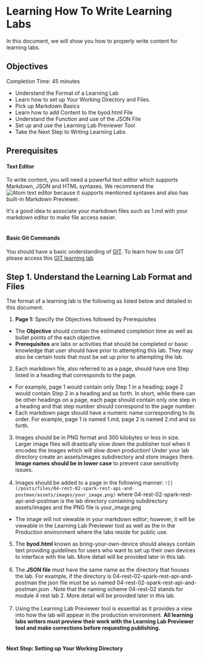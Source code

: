 # Learning How To Write Learning Labs #

In this document, we will show you how to properly write content for learning labs.

## Objectives ##

Completion Time: 45 minutes

* Understand the Format of a Learning Lab
* Learn how to set up Your Working Directory and Files.
* Pick up Markdown Basics
* Learn how to add Content to the byod.html File
* Understand the Function and use of the JSON File
* Set up and use the Learning Lab Previewer Tool
* Take the Next Step to Writing Learning Labs


## Prerequisites

#### Text Editor
To write content, you will need a powerful text editor which supports Markdown, JSON and HTML syntaxes.  We recommend the ![Atom text editor](https://atom.io/) because it supports mentioned syntaxes and also has built-in Markdown Previewer.

It's a good idea to associate your markdown files such as 1.md with your markdown editor to make file access easier.
<br/>
<br/>
#### Basic Git Commands
You should have a basic understanding of [GIT](https://git-scm.com/). To learn how to use GIT please access this [GIT learning lab](https://learninglabs.cisco.com/lab/git-intro/step/1)

## Step 1. Understand the Learning Lab Format and Files
The format of a learning lab is the following as listed below and detailed in this document.

1. **Page 1:** Specify the Objectives followed by Prerequisites
  *  The **Objective** should contain the estimated completion time as well as bullet points of the each objective.
  * **Prerequisites** are labs or activities that should be completed or basic knowledge that user should have prior to attempting this lab.  They may also be certain tools that must be set up prior to attempting the lab.
2. Each markdown file, also referred to as a page, should have one Step listed in a heading that corresponds to the page.  
  * For example, page 1 would contain only Step 1 in a heading; page 2 would contain Step 2 in a heading and so forth.  In short, while there can be other headings on a page, each page should contain only one step in a heading and that step number should correspond to the page number.
  *  Each markdown page should have a numeric name corresponding to its order.  For example, page 1 is named 1.md, page 2 is named 2.md and so forth.
3. Images should be in PNG format and 300 kilobytes or less in size.  Larger image files will drastically slow down the publisher tool when it encodes the images which will slow down production! Under your lab directory create an assets/images subdirectory and store images there. **Image names should be in lower case** to prevent case sensitivity issues.<br/><br/>
4. Images should be added to a page in the following manner: `![](/posts/files/04-rest-02-spark-rest-api-and-postman/assets/images/your_image.png)` where 04-rest-02-spark-rest-api-and-postman is the lab directory containing subdirectory assets/images and the PNG file is your_image.png
  * The image will not viewable in your markdown editor; however, it will be viewable in the Learning Lab Previewer tool as well as the in the Production environment where the labs reside for public use.
5.  The **byod.html** known as bring-your-own-device should always contain text providing guidelines for users who want to set up their own devices to interface with the lab.  More detail will be provided later in this lab.<br/><br/>
6. The **JSON file** must have the same name as the directory that houses the lab.  For example, if the directory is 04-rest-02-spark-rest-api-and-postman the json file must be so named 04-rest-02-spark-rest-api-and-postman.json .  Note that the naming scheme 04-rest-02 stands for module 4 rest lab 2. More detail will be provided later in this lab.<br/><br/>
7. Using the Learning Lab Previewer tool is essential as it provides a view into how the lab will appear in the production environment.  **All learning labs writers must preview their work with the Learning Lab Previewer tool and make corrections before requesting publishing.**<br/><br/>


#### Next Step: Setting up Your Working Directory
